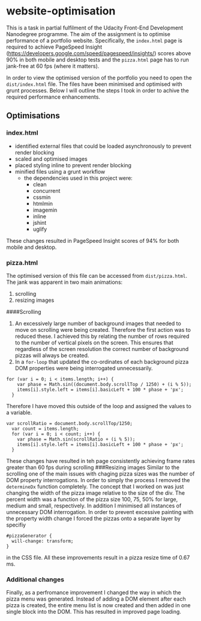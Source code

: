 # website-optimisation
This is a task in partial fulfilment of the Udacity Front-End Development Nanodegree programme. The aim of the assignment is to optimise performance of a portfolio website. Specifically, the <code>index.html</code> page is required to achieve PageSpeed Insight (https://developers.google.com/speed/pagespeed/insights/) scores above 90% in both mobile and desktop tests and the <code>pizza.html</code> page has to run jank-free at 60 fps (where it matters).

In order to view the optimised version of the portfolio you need to open the <code>dist/index.html</code> file. The files have been minimised and optimised with grunt processes. Below I will outline the steps I took in order to achive the required performance enhancements.

## Optimisations
### index.html
* identified external files that could be loaded asynchronously to prevent render blocking
* scaled and optimised images
* placed styling inline to prevent render blocking 
* minified files using a grunt workflow
    * the dependencies used in this project were:
      - clean
      - concurrent
      - cssmin
      - htmlmin
      - imagemin
      - inline
      - jshint
      - uglify

These changes resulted in PageSpeed Insight scores of 94% for both mobile and desktop.
### pizza.html
The optimised version of this file can be accessed from <code>dist/pizza.html</code>.
The jank was apparent in two main animations:

1. scrolling
2. resizing images

####Scrolling
1. An excessively large number of background images that needed to move on scrolling were being created. Therefore the first action was to reduced these. I achieved this by relating the number of rows required to the number of vertical pixels on the screen. This ensures that regardless of the screen resolution the correct number of background pizzas will always be created.
2. In a <code>for-loop</code> that updated the co-ordinates of each background pizza DOM properties were being interrogated unnecessarily.
```
for (var i = 0; i < items.length; i++) {
    var phase = Math.sin((document.body.scrollTop / 1250) + (i % 5));
    items[i].style.left = items[i].basicLeft + 100 * phase + 'px';
  }
```
Therefore I have moved this outside of the loop and assigned the values to a variable.
```
var scrollRatio = document.body.scrollTop/1250;
  var count = items.length;
  for (var i = 0; i < count; i++) {
    var phase = Math.sin(scrollRatio + (i % 5));
    items[i].style.left = items[i].basicLeft + 100 * phase + 'px';
  }
```
These changes have resulted in teh page consistently achieving frame rates greater than 60 fps during scrolling
###Resizing images
Similar to the scrolling one of the main issues with chaging pizza sizes was the number of DOM property interrogations. In order to simply the process I removed the `determineDx` function completely. The concept that I worked on was just changing the width of the pizza image relative to the size of the div. The percent width was a function of the pizza size 100, 75, 50% for large, medium and small, respectively. In addition I minimised all instances of unnecessary DOM interrogation. In order to prevent excessive painting with the property width change I forced the pizzas onto a separate layer by specifiy
```
#pizzaGenerator {
  will-change: transform;
}
```
in the CSS file.
All these improvements result in a pizza resize time of 0.67 ms.
### Additional changes
Finally, as a perfromance improvement I changed the way in which the pizza menu was generated. Instead of adding a DOM element after each pizza is created, the entire menu list is now created and then added in one single block into the DOM. This has resulted in improved page loading.




